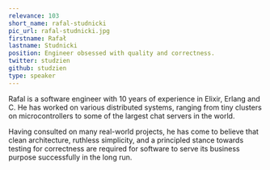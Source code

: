 ```yaml
---
relevance: 103
short_name: rafal-studnicki
pic_url: rafal-studnicki.jpg
firstname: Rafał
lastname: Studnicki
position: Engineer obsessed with quality and correctness.
twitter: studzien
github: studzien
type: speaker
---
```


<p>Rafal is a software engineer with 10 years of experience in Elixir, Erlang and C. He has worked on various distributed systems, ranging from tiny clusters on microcontrollers to some of the largest chat servers in the world.
 
Having consulted on many real-world projects, he has come to believe that clean architecture, ruthless simplicity, and a principled stance towards testing for correctness are required for software to serve its business purpose successfully in the long run.
</p>
